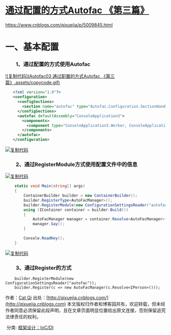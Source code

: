 # [通过配置的方式Autofac 《第三篇》](https://www.cnblogs.com/qixuejia/p/5009845.html)



https://www.cnblogs.com/qixuejia/p/5009845.html

# 一、基本配置

### 　　**1、通过配置的方式使用Autofac**

[![复制代码](Autofac03 通过配置的方式Autofac 《第三篇》.assets/copycode.gif)](javascript:void(0);)

```xml
　　<?xml version="1.0"?>
　　<configuration>
  　　<configSections>
    　　<section name="autofac" type="Autofac.Configuration.SectionHandler, Autofac.Configuration"/>
  　　</configSections>
  　　<autofac defaultAssembly="ConsoleApplication3">
    　　<components>
      　　<component type="ConsoleApplication3.Worker, ConsoleApplication3" service="ConsoleApplication3.IPerson" />
    　　</components>
  　　</autofac>
　　</configuration>
```

[![复制代码](https://common.cnblogs.com/images/copycode.gif)](javascript:void(0);)

### 　　**2、通过RegisterModule方式使用配置文件中的信息**

[![复制代码](https://common.cnblogs.com/images/copycode.gif)](javascript:void(0);)

```csharp
    static void Main(string[] args)
    {
        ContainerBuilder builder = new ContainerBuilder();
        builder.RegisterType<AutoFacManager>();
        builder.RegisterModule(new ConfigurationSettingsReader("autofac"));
        using (IContainer container = builder.Build())
        {
            AutoFacManager manager = container.Resolve<AutoFacManager>();
            manager.Say();
        } 
            
        Console.ReadKey();
    }
```

[![复制代码](https://common.cnblogs.com/images/copycode.gif)](javascript:void(0);)

### 　　**3、通过Register的方式**

```
    builder.RegisterModule(new ConfigurationSettingsReader("autofac"));
    builder.Register(c => new AutoFacManager(c.Resolve<IPerson>()));
```

 

作者：[Cat Qi](http://qixuejia.cnblogs.com)
 出处：[http://qixuejia.cnblogs.com/](http://qixuejia.cnblogs.com)
 本文版权归作者和博客园共有，欢迎转载，但未经作者同意必须保留此段声明，且在文章页面明显位置给出原文连接，否则保留追究法律责任的权利。

​    分类:             [框架设计：IoC/DI](https://www.cnblogs.com/qixuejia/category/658230.html)